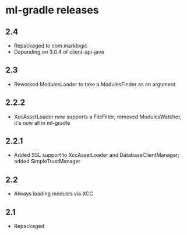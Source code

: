 # ml-gradle releases

## 2.4

* Repackaged to com.marklogic
* Depending on 3.0.4 of client-api-java 

## 2.3

* Reworked ModulesLoader to take a ModulesFinder as an argument

## 2.2.2

* XccAssetLoader now supports a FileFilter; removed ModulesWatcher, it's now all in ml-gradle

## 2.2.1

* Added SSL support to XccAssetLoader and DatabaseClientManager; added SimpleTrustManager

## 2.2

* Always loading modules via XCC

## 2.1

* Repackaged
